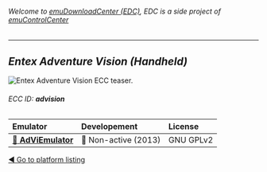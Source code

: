 ###### Welcome to [emuDownloadCenter (EDC)](https://github.com/PhoenixInteractiveNL/emuDownloadCenter/wiki/), EDC is a side project of [emuControlCenter](https://github.com/PhoenixInteractiveNL/emuControlCenter/wiki/)
***
## _Entex Adventure Vision (Handheld)_
![](https://raw.githubusercontent.com/wiki/PhoenixInteractiveNL/emuDownloadCenter/images_platform/ecc_advision_teaser.png "Entex Adventure Vision ECC teaser.")
###### ECC ID: **advision**

| Emulator   | Developement        | License     |
|:-----------|:--------------------|:------------|
| [:file_folder: **AdViEmulator**](https://github.com/PhoenixInteractiveNL/emuDownloadCenter/wiki/Emulator-adviem#menu) | :red_circle: Non-active (2013) | GNU GPLv2 |

[:arrow_backward: Go to platform listing](https://github.com/PhoenixInteractiveNL/emuDownloadCenter/wiki/EDC-Platform-List)
